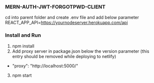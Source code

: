 ### MERN-AUTH-JWT-FORGOTPWD-CLIENT

cd into parent folder and create .env file and add below parameter
REACT_APP_API=https://yournodeserver.herokuapp.com/api

### Install and Run

1. npm install
2. Add proxy server in package.json below the version parameter (this entry should be removed while deploying to netlify)

- "proxy": "http://localhost:5000/"

3. npm start
